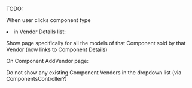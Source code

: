 TODO:

When user clicks component type <li> in Vendor Details list:
  
  Show page specifically for all the models of that Component sold by that Vendor
  (now links to Component Details)


On Component AddVendor page:
  
  Do not show any existing Component Vendors in the dropdown list
  (via ComponentsController?)



